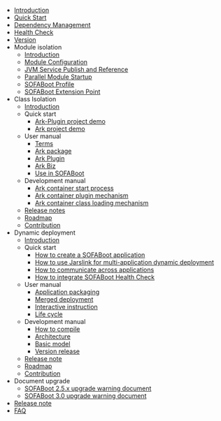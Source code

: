﻿- [Introduction](./Home)
- [Quick Start](./QuickStart)
- [Dependency Management](./DependencyManagement)
- [Health Check](./HealthCheck)
- [Version](./ViewVersions)
- Module isolation
  - [Introduction](./Modular-Development)
  - [Module Configuration](./SOFABoot-Module)
  - [JVM Service Publish and Reference](./Module-Service)
  - [Parallel Module Startup](./parallel-start)
  - [SOFABoot Profile](./SOFABoot-Profile)
  - [SOFABoot Extension Point](./extension)
- Class Isolation
  - [Introduction](./sofa-ark/readme)
  - Quick start
    - [Ark-Plugin project demo](./sofa-ark/ark-plugin-demo)
    - [Ark project demo](./sofa-ark/ark-demo)
  - User manual
    - [Terms](./sofa-ark/terminology)
    - [Ark package](./sofa-ark/ark-jar)
    - [Ark Plugin](./sofa-ark/ark-plugin)
    - [Ark Biz](sofa-ark/ark-biz.md)
    - [Use in SOFABoot](./ClassLoader-Isolation)
  - Development manual
    - [Ark container start process](./sofa-ark/startup)
    - [Ark container plugin mechanism](./sofa-ark/plugin)
    - [Ark container class loading mechanism](./sofa-ark/classloader)
  - [Release notes](./sofa-ark/release)
  - [Roadmap](./sofa-ark/roadmap)
  - [Contribution](./sofa-ark/contribution)
- Dynamic deployment
  - [Introduction](./sofa-jarslink/jarslink-readme)
  - Quick start
    - [How to create a SOFABoot application](./sofa-jarslink/jarslink-app-demo)
    - [How to use Jarslink for multi-application dynamic deployment](./sofa-jarslink/jarslink-deploy-demo)
    - [How to communicate across applications](./sofa-jarslink/jarslink-invocation-demo)
    - [How to integrate SOFABoot Health Check](./sofa-jarslink/jarslink-health-demo)
  - User manual
    - [Application packaging](./sofa-jarslink/jarslink-repackage)
    - [Merged deployment](./sofa-jarslink/jarslink-deploy)
    - [Interactive instruction](./sofa-jarslink/jarslink-instruction)
    - [Life cycle](./sofa-jarslink/jarslink-lifecycle)
  - Development manual
    - [How to compile](./sofa-jarslink/compile)
    - [Architecture](./sofa-jarslink/structure)
    - [Basic model](./sofa-jarslink/model)
    - [Version release](./sofa-jarslink/version)
  - [Release note](./sofa-jarslink/release)
  - [Roadmap](./sofa-jarslink/roadmap)
  - [Contribution](./sofa-jarslink/contribution)
- Document upgrade
  - [SOFABoot 2.5.x upgrade warning document](upgrade_2_5_x)
  - [SOFABoot 3.0 upgrade warning document](upgrade_3_x)
- [Release note](https://github.com/sofastack/sofa-boot/releases)
- [FAQ](./FAQ)
